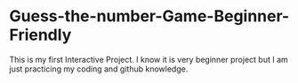 # Guess-the-number-Game-Beginner-Friendly
This is my first Interactive Project. I know it is very beginner project but I am just practicing my coding and github knowledge.
